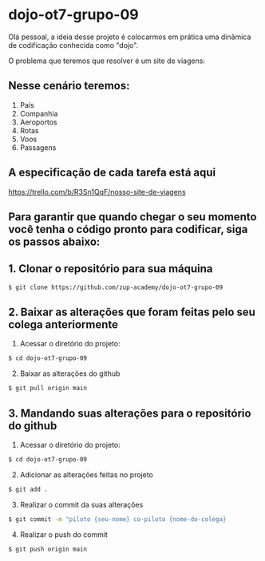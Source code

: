 # dojo-ot7-grupo-09


Olá pessoal, a ideia desse projeto é colocarmos em prática uma dinâmica de codificação conhecida como "dojo".

O problema que teremos que resolver é um site de viagens:

## Nesse cenário teremos:

1. País
2. Companhia
3. Aeroportos
4. Rotas
5. Voos
6. Passagens


## A especificação de cada tarefa está aqui

https://trello.com/b/R3Sn1QqF/nosso-site-de-viagens


## Para garantir que quando chegar o seu momento você tenha o código pronto para codificar, siga os passos abaixo:


## 1. Clonar o repositório para sua máquina

```sh 
$ git clone https://github.com/zup-academy/dojo-ot7-grupo-09
```

## 2. Baixar as alterações que foram feitas pelo seu colega anteriormente

1. Acessar o diretório do projeto:

```sh 
$ cd dojo-ot7-grupo-09
```

2. Baixar as alterações do github


```sh 
$ git pull origin main
```


## 3. Mandando suas alterações para o repositório do github

1. Acessar o diretório do projeto:

```sh 
$ cd dojo-ot7-grupo-09
```

2. Adicionar as alterações feitas no projeto

```sh 
$ git add .
```

3. Realizar o commit da suas alterações


```sh 
$ git commit -m "piloto {seu-nome} co-piloto {nome-do-colega}
```

4. Realizar o push do commit


```sh 
$ git push origin main
```



